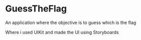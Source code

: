 # GuessTheFlag
An application where the objective is to guess which is the flag

Where i used UIKit and made the UI using Storyboards
